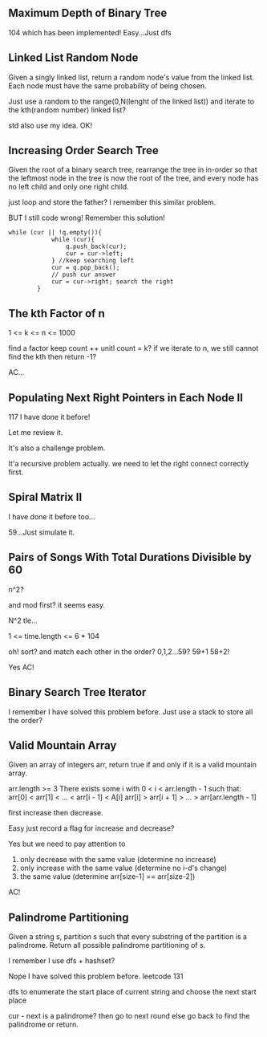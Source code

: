 ## Maximum Depth of Binary Tree

104 which has been implemented! Easy...Just dfs

## Linked List Random Node

Given a singly linked list, return a random node's value from the linked list. Each node must have the same probability of being chosen.

Just use a random to the range(0,N(lenght of the linked list)) and iterate to the kth(random number) linked list?

std also use my idea. OK!

## Increasing Order Search Tree

Given the root of a binary search tree, rearrange the tree in in-order so that the leftmost node in the tree is now the root of the tree, and every node has no left child and only one right child.

just loop and store the father? I remember this similar problem.

BUT I still code wrong! Remember this solution!

```
while (cur || !q.empty()){
            while (cur){
                q.push_back(cur);
                cur = cur->left;
            } //keep searching left
            cur = q.pop_back();
            // push cur answer
            cur = cur->right; search the right
        }
```

## The kth Factor of n

1 <= k <= n <= 1000

find a factor keep count ++ unitl count = k? if we iterate to n, we still cannot find the kth then return -1?

AC...

## Populating Next Right Pointers in Each Node II

117 I have done it before!

Let me review it.

It's also a challenge problem.

It'a recursive problem actually. we need to let the right connect correctly first.

## Spiral Matrix II

I have done it before too...

59...Just simulate it.

## Pairs of Songs With Total Durations Divisible by 60

n^2?

and mod first? it seems easy.

N^2 tle...

1 <= time.length <= 6 * 104

oh! sort? and match each other in the order? 0,1,2...59? 59+1 58+2!

Yes AC!

## Binary Search Tree Iterator

I remember I have solved this problem before. Just use a stack to store all the order?

## Valid Mountain Array

Given an array of integers arr, return true if and only if it is a valid mountain array.

arr.length >= 3
There exists some i with 0 < i < arr.length - 1 such that:
arr[0] < arr[1] < ... < arr[i - 1] < A[i]
arr[i] > arr[i + 1] > ... > arr[arr.length - 1]

first increase then decrease.

Easy just record a flag for increase and decrease?

Yes but we need to pay attention to

1. only decrease with the same value (determine no increase)
2. only increase with the same value (determine no i-d's change)
3. the same value (determine arr[size-1] == arr[size-2])

AC!

## Palindrome Partitioning

Given a string s, partition s such that every substring of the partition is a palindrome. Return all possible palindrome partitioning of s.

I remember I use dfs + hashset?

Nope I have solved this problem before. leetcode 131

dfs to enumerate the start place of current string and choose the next start place

cur - next is a palindrome? then go to next round else go back to find the palindrome or return.